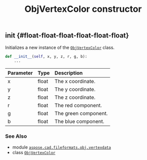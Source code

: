 ﻿---
title: ObjVertexColor constructor
second_title: Aspose.CAD for Python via .NET API References
description: 
type: docs
weight: 10
url: /python-net/aspose.cad.fileformats.obj.vertexdata/objvertexcolor/__init__/
is_root: false
---

## __init__ {#float-float-float-float-float-float}

Initializes a new instance of the [`ObjVertexColor`](/cad/python-net/aspose.cad.fileformats.obj.vertexdata/objvertexcolor) class.



```python
def __init__(self, x, y, z, r, g, b):
    ...
```


| Parameter | Type | Description |
| :- | :- | :- |
| x | float | The x coordinate. |
| y | float | The y coordinate. |
| z | float | The z coordinate. |
| r | float | The red component. |
| g | float | The green component. |
| b | float | The blue component. |



### See Also
* module [`aspose.cad.fileformats.obj.vertexdata`](../../)
* class [`ObjVertexColor`](/cad/python-net/aspose.cad.fileformats.obj.vertexdata/objvertexcolor)
